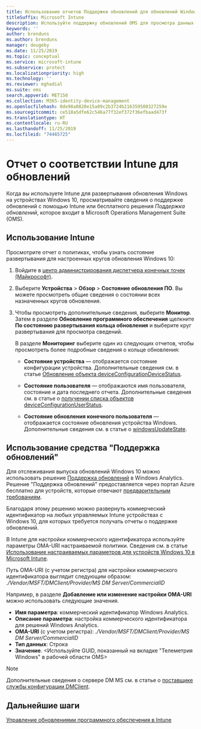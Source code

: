 ```yaml
---
title: Использование отчетов Поддержки обновлений для обновлений Windows в Microsoft Intune
titleSuffix: Microsoft Intune
description: Используйте поддержку обновлений OMS для просмотра данных отчета об обновлениях Windows, развернутых с помощью Intune.
keywords: ''
author: brenduns
ms.author: brenduns
manager: dougeby
ms.date: 11/25/2019
ms.topic: conceptual
ms.service: microsoft-intune
ms.subservice: protect
ms.localizationpriority: high
ms.technology: ''
ms.reviewer: mghadial
ms.suite: ems
search.appverid: MET150
ms.collection: M365-identity-device-management
ms.openlocfilehash: 0de98a0820e15a09c2b3724b216359580327259e
ms.sourcegitcommit: ce518a5dfe62c546a77f32ef372f36efbaad473f
ms.translationtype: HT
ms.contentlocale: ru-RU
ms.lasthandoff: 11/25/2019
ms.locfileid: "74465725"
---
```

# <a name="intune-compliance-reports-for-updates"></a>Отчет о соответствии Intune для обновлений

Когда вы используете Intune для развертывания обновления Windows на устройствах Windows 10, просматривайте сведения о поддержке обновлений с помощью Intune или бесплатного решения *Поддержка обновлений*, которое входит в Microsoft Operations Management Suite (OMS).

## <a name="use-intune"></a>Использование Intune

Просмотрите отчет о политиках, чтобы узнать состояние развертывания для настроенных кругов обновления Windows 10:

1. Войдите в [центр администрирования диспетчера конечных точек (Майкрософт)](https://go.microsoft.com/fwlink/?linkid=2109431).

2. Выберите **Устройства** > **Обзор** > **Состояние обновления ПО**. Вы можете просмотреть общие сведения о состоянии всех назначенных кругов обновления.

3. Чтобы просмотреть дополнительные сведения, выберите **Монитор**. Затем в разделе **Обновление программного обеспечения** щелкните **По состоянию развертывания кольца обновления** и выберите круг развертывания для просмотра сведений.

   В разделе **Мониторинг** выберите один из следующих отчетов, чтобы просмотреть более подробные сведения о кольце обновления:

   - **Состояние устройства** — отображается состояние конфигурации устройства. Дополнительные сведения см. в статье [Обновление объекта deviceConfigurationDeviceStatus]( https://docs.microsoft.com/graph/api/intune-deviceconfig-deviceconfigurationdevicestatus-update?view=graph-rest-1.0).

   - **Состояние пользователя** — отображаются имя пользователя, состояние и дата последнего отчета. Дополнительные сведения см. в статье о [получении списка объектов deviceConfigurationUserStatus](https://docs.microsoft.com/graph/api/intune-deviceconfig-deviceconfigurationuserstatus-list?view=graph-rest-1.0).

   - **Состояние обновления конечного пользователя** — отображается состояние обновления устройства Windows. Дополнительные сведения см. в статье о [windowsUpdateState](https://docs.microsoft.com/graph/api/resources/intune-shared-windowsupdatestate?view=graph-rest-beta).

## <a name="use-update-compliance"></a>Использование средства "Поддержка обновлений"

Для отслеживания выпуска обновлений Windows 10 можно использовать решение [Поддержка обновлений](https://technet.microsoft.com/itpro/windows/manage/update-compliance-monitor) в Windows Analytics. Решение "Поддержка обновлений" предоставляется через портал Azure бесплатно для устройств, которые отвечают [предварительным требованиям](https://docs.microsoft.com/windows/deployment/update/update-compliance-get-started#update-compliance-prerequisites).  

Благодаря этому решению можно развернуть коммерческий идентификатор на любых управляемых Intune устройствах с Windows 10, для которых требуется получать отчеты о поддержке обновлений.  

В Intune для настройки коммерческого идентификатора используйте параметры OMA-URI настраиваемой политики. Сведения см. в статье [Использование настраиваемых параметров для устройств Windows 10 в Microsoft Intune](https://docs.microsoft.com/intune-classic/deploy-use/windows-10-policy-settings-in-microsoft-intune).  

Путь OMA-URI (с учетом регистра) для настройки коммерческого идентификатора выглядит следующим образом: *./Vendor/MSFT/DMClient/Provider/MS DM Server/CommercialID*  

Например, в разделе **Добавление или изменение настройки OMA-URI** можно использовать следующие значения.

- **Имя параметра**: коммерческий идентификатор Windows Analytics.
- **Описание параметра**: настройка коммерческого идентификатора для решений Windows Analytics.
- **OMA-URI** (с учетом регистра): *./Vendor/MSFT/DMClient/Provider/MS DM Server/CommercialID*
- **Тип данных**: Строка
- **Значение**. \<Используйте GUID, показанный на вкладке "Телеметрия Windows" в рабочей области OMS>

> [!NOTE]
> Дополнительные сведения о сервере DM MS см. в статье о [поставщике службы конфигурации DMClient]( https://docs.microsoft.com/windows/client-management/mdm/dmclient-csp).

## <a name="next-steps"></a>Дальнейшие шаги

[Управление обновлениями программного обеспечения в Intune](windows-update-for-business-configure.md)
